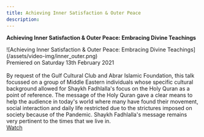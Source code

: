 ```yaml
---
title: Achieving Inner Satisfaction & Outer Peace 
description:
---
```


<div markdown="1" class="card article sidebar center">

**Achieving Inner Satisfaction & Outer Peace: Embracing Divine Teachings**

<div markdown="2" class="article-image">
![Achieving Inner Satisfaction & Outer Peace: Embracing Divine Teachings](/assets/video-img/inner_outer.png)
</div>

<div markdown="3" class="article-para">
Premiered on Saturday 13th February 2021<br/><br/>
By request of the Gulf Cultural Club and Abrar Islamic Foundation, this talk focussed on a group of Middle Eastern individuals whose specific cultural background allowed for Shaykh Fadhlalla's focus on the Holy Quran as a point of reference. The message of the Holy Quran gave a clear means to help the audience in today's world where many have found their movement, social interaction and daily life restricted due to the strictures imposed on society because of the Pandemic. Shaykh Fadhlalla's message remains very pertinent to the times that we live in.   
</div>

<div markdown="3" class="article-link">
<a href="https://youtu.be/ftGv_vHCirM" target="_blank" rel="noopener noreferrer">Watch</a>
</div>

</div>